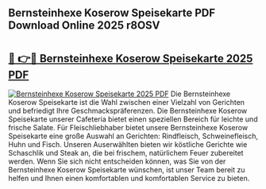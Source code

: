 ## Bernsteinhexe Koserow Speisekarte PDF Download Online 2025 r8OSV

# <h2><a href="http://gcc5u5.nevu.top/?p=Bernsteinhexe+Koserow+Speisekarte">🔗 👉🔴 Bernsteinhexe Koserow Speisekarte 2025 PDF</a></h2>

[![Bernsteinhexe Koserow Speisekarte 2025 PDF](https://i.imgur.com/dBaPXMq.png)](http://gcc5u5.nevu.top/?p=Bernsteinhexe+Koserow+Speisekarte)
Die Bernsteinhexe Koserow Speisekarte ist die Wahl zwischen einer Vielzahl von Gerichten und befriedigt Ihre Geschmackspräferenzen. Die Bernsteinhexe Koserow Speisekarte unserer Cafeteria bietet einen speziellen Bereich für leichte und frische Salate. Für Fleischliebhaber bietet unsere Bernsteinhexe Koserow Speisekarte eine große Auswahl an Gerichten: Rindfleisch, Schweinefleisch, Huhn und Fisch. Unseren Auserwählten bieten wir köstliche Gerichte wie Schaschlik und Steak an, die bei frischem, natürlichem Feuer zubereitet werden. Wenn Sie sich nicht entscheiden können, was Sie von der Bernsteinhexe Koserow Speisekarte wünschen, ist unser Team bereit zu helfen und Ihnen einen komfortablen und komfortablen Service zu bieten.
